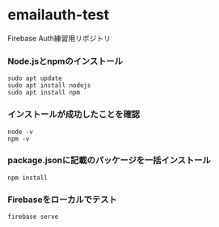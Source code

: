 # emailauth-test
Firebase Auth練習用リポジトリ

### Node.jsとnpmのインストール

```
sudo apt update
sudo apt install nodejs
sudo apt install npm
```

### インストールが成功したことを確認

```
node -v
npm -v
```

### package.jsonに記載のパッケージを一括インストール

```
npm install
```

### Firebaseをローカルでテスト

```
firebase serve
```


